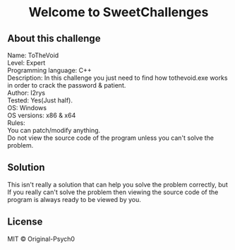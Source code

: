 <h1  align="center">Welcome to SweetChallenges</h1>

## About this challenge
<p>
Name: ToTheVoid<br>
Level: Expert<br>
Programming language: C++<br>
Description: In this challenge you just need to find how tothevoid.exe works in order to crack the password & patient.<br>
Author: I2rys<br>
Tested: Yes(Just half).<br>
OS: Windows<br>
OS versions: x86 & x64<br>
Rules:<br>
You can patch/modify anything.<br>
Do not view the source code of the program unless you can't solve the problem.
</p>

## Solution
This isn't really a solution that can help you solve the problem correctly, but If you really can't solve the problem then viewing the source code of the program is always ready to be viewed by you.

## License
MIT © Original-Psych0